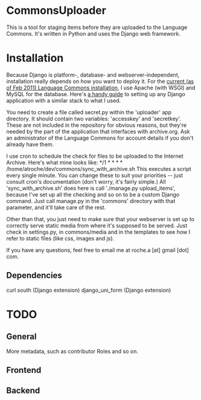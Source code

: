 CommonsUploader
===============

This is a tool for staging items before they are uploaded to the Language Commons. It's written in Python and uses the Django web framework.

Installation
============

Because Django is platform-, database- and webserver-independent, installation really depends on how you want to deploy it. For the [current (as of Feb 2011) Language Commons installation](http://upload.language-commons.org/), I use Apache (with WSGI) and MySQL for the database. Here's [a handy guide](http://articles.slicehost.com/2009/9/3/ubuntu-hardy-using-mod_wsgi-to-serve-your-application/) to setting up any Django application with a similar stack to what I used.

You need to create a file called secret.py within the 'uploader' app directory. It should contain two variables: 'accesskey' and 'secretkey'. These are not included in the repository for obvious reasons, but they're needed by the part of the application that interfaces with archive.org. Ask an administrator of the Language Commons for account details if you don't already have them.

I use cron to schedule the check for files to be uploaded to the Internet Archive. Here's what mine looks like:
    */1 * * * * /home/atroche/dev/commons/sync_with_archive.sh
This executes a script every single minute. You can change these to suit your priorities -- just consult cron's documentation (don't worry, it's fairly simple.)
All 'sync_with_archive.sh' does here is call './manage.py upload_items', because I've set up all the checking and so on to be a custom Django command. Just call manage.py in the 'commons' directory with that parameter, and it'll take care of the rest.

Other than that, you just need to make sure that your webserver is set up to correctly serve static media from where it's supposed to be served. Just check in settings.py, in commons/media and in the templates to see how I refer to static files (like css, images and js).

If you have any questions, feel free to email me at roche.a [at] gmail [dot] com.

Dependencies
------------

curl
south (Django extension)
django_uni_form (Django extension)

TODO
====

General
-------
More metadata, such as contributor Roles and so on.

Frontend
--------

Backend
-------

